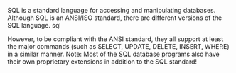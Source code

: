 SQL is a standard language for accessing and manipulating databases. Although SQL is an ANSI/ISO standard, there are different versions of the SQL language. sql

However, to be compliant with the ANSI standard, they all support at least the major commands (such as SELECT, UPDATE, DELETE, INSERT, WHERE) in a similar manner. Note: Most of the SQL database programs also have their own proprietary extensions in addition to the SQL standard!


